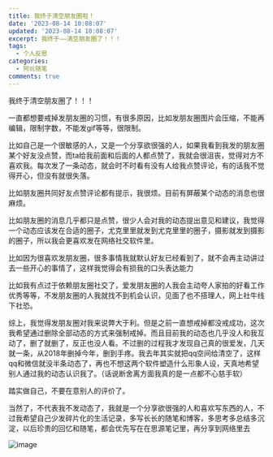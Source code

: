 ```yaml
---
title: 我终于清空朋友圈啦！
date: '2023-08-14 10:08:07'
updated: '2023-08-14 10:08:07'
excerpt: 我终于——清空朋友圈了！！！ 
tags:
  - 个人反思
categories:
  - 阿巛随笔
comments: true
---
```



我终于清空朋友圈了！！！  

一直都想要戒掉发朋友圈的习惯，有很多原因，比如发朋友圈图片会压缩，不能再编辑，限制字数，不能发gif等等，很限制。

比如自己是一个很敏感的人，又是一个分享欲很强的人，如果我看到我发的朋友圈某个好友没点赞，而ta给我前面和后面的人都点赞了，我就会很沮丧，觉得对方不喜欢我。每次发了一条动态，就会时不时看有没有人给我点赞评论，有的话我不觉得开心，但没有就很失落。

比如朋友圈共同好友点赞评论都有提示，我很烦。目前有屏蔽某个动态的消息也很麻烦。

比如朋友圈的消息几乎都只是点赞，很少人会对我的动态提出意见和建议，我觉得一个动态应该发在合适的圈子，尤克里里就发到尤克里里的圈子，摄影就发到摄影的圈子，所以我会更喜欢发在网络社交软件里。

比如因为很喜欢发朋友圈，很多事情我就默认好友已经看到了，就不会再主动讲过去一些开心的事情了，这样我觉得会有损我的口头表达能力

比如我有点过于依赖朋友圈社交了，爱发朋友圈的人我会主动夸人家拍的好看工作优秀等等，不发朋友圈的人我就找不到机会认识，见面了也不搭理人，网上社牛线下社恐。

综上，我觉得发朋友圈对我来说弊大于利。但是之前一直想戒掉都没戒成功，这次我希望通过删除全部动态的方式来强制戒掉。而且目前我的动态也几乎没人和我互动了，删了就删了，反正也没人看。不过删的过程我才发现自己真的很爱发，几天就一条，从2018年删掉今年，删到手疼。我去年其实就把qq空间给清空了，这样qq和微信就没半条动态了，再也不想这两个软件塑造什么形象人设，天真地希望别人通过我的动态认识我了。（话说断舍离方面我真的是一点都不心慈手软）

踏实做自己，不要在意别人的评价了。

当然了，不代表我不发动态了，我就是一个分享欲很强的人和喜欢写东西的人，不过我希望自己少发碎片化的生活记录，多写长长的随笔和博客，多思考多总结多沉淀，以后珍贵的回忆和随笔，都会优先写在在思源笔记里，再分享到网络里去

​![image](https://cdn.staticaly.com/gh/Achuan-2/PicBed@pic/assets/202308141024199.jpg)​
